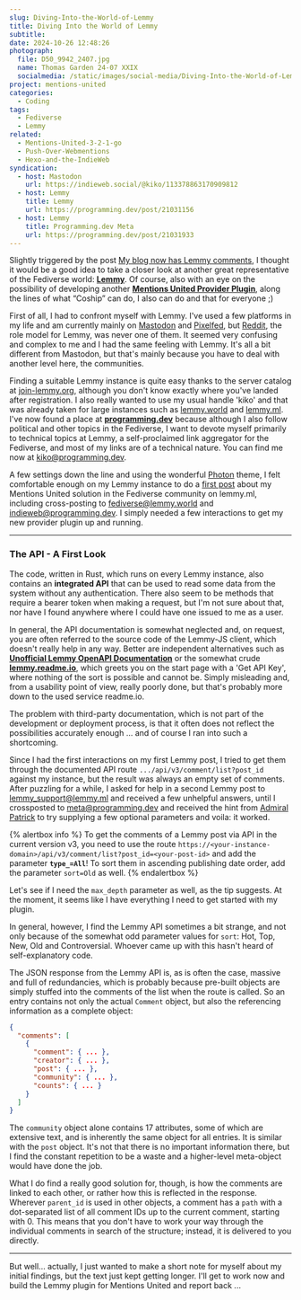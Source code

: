 ```yaml
---
slug: Diving-Into-the-World-of-Lemmy
title: Diving Into the World of Lemmy
subtitle:
date: 2024-10-26 12:48:26
photograph:
  file: D50_9942_2407.jpg
  name: Thomas Garden 24-07 XXIX
  socialmedia: /static/images/social-media/Diving-Into-the-World-of-Lemmy.png
project: mentions-united
categories:
  - Coding
tags:
  - Fediverse
  - Lemmy
related:
  - Mentions-United-3-2-1-go
  - Push-Over-Webmentions
  - Hexo-and-the-IndieWeb
syndication:
  - host: Mastodon
    url: https://indieweb.social/@kiko/113378863170909812
  - host: Lemmy
    title: Lemmy
    url: https://programming.dev/post/21031156
  - host: Lemmy
    title: Programming.dev Meta
    url: https://programming.dev/post/21031933
---
```


Slightly triggered by the post [My blog now has Lemmy comments](https://blog.coship.fyi/blog/lemmy-comments/), I thought it would be a good idea to take a closer look at another great representative of the Fediverse world: [**Lemmy**](https://en.wikipedia.org/wiki/Lemmy_(social_network)). Of course, also with an eye on the possibility of developing another [**Mentions United Provider Plugin**](https://github.com/kristofzerbe/Mentions-United?tab=readme-ov-file#provider-plugins), along the lines of what “Coship” can do, I also can do and that for everyone ;)

<!-- more -->

First of all, I had to confront myself with Lemmy. I've used a few platforms in my life and am currently mainly on [Mastodon](https://indieweb.social) and [Pixelfed](https://pixelfed.social), but [Reddit](https://en.wikipedia.org/wiki/Reddit), the role model for Lemmy, was never one of them. It seemed very confusing and complex to me and I had the same feeling with Lemmy. It's all a bit different from Mastodon, but that's mainly because you have to deal with another level here, the communities.

Finding a suitable Lemmy instance is quite easy thanks to the server catalog at [join-lemmy.org](https://join-lemmy.org/instances), although you don't know exactly where you've landed after registration. I also really wanted to use my usual handle 'kiko' and that was already taken for large instances such as [lemmy.world](https://lemmy.world) and [lemmy.ml](https://lemmy.ml). I've now found a place at [**programming.dev**](https://programming.dev) because although I also follow political and other topics in the Fediverse, I want to devote myself primarily to technical topics at Lemmy, a self-proclaimed link aggregator for the Fediverse, and most of my links are of a technical nature. You can find me now at [kiko@programming.dev](https://programming.dev/u/kiko).

A few settings down the line and using the wonderful [Photon](https://github.com/Xyphyn/photon) theme, I felt comfortable enough on my Lemmy instance to do a [first post](https://programming.dev/post/20878811) about my Mentions United solution in the Fediverse community on lemmy.ml, including cross-posting to [fediverse@lemmy.world](https://programming.dev/post/20880252) and [indieweb@programming.dev](https://programming.dev/post/20881358). I simply needed a few interactions to get my new provider plugin up and running.

---

### The API - A First Look

The code, written in Rust, which runs on every Lemmy instance, also contains an **integrated API** that can be used to read some data from the system without any authentication. There also seem to be methods that require a bearer token when making a request, but I'm not sure about that, nor have I found anywhere where I could have one issued to me as a user.

In general, the API documentation is somewhat neglected and, on request, you are often referred to the source code of the Lemmy-JS client, which doesn't really help in any way. Better are independent alternatives such as [**Unofficial Lemmy OpenAPI Documentation**](https://mv-gh.github.io/lemmy_openapi_spec/) or the somewhat crude [**lemmy.readme.io**](https://lemmy.readme.io/), which greets you on the start page with a 'Get API Key', where nothing of the sort is possible and cannot be. Simply misleading and, from a usability point of view, really poorly done, but that's probably more down to the used service readme.io.

The problem with third-party documentation, which is not part of the development or deployment process, is that it often does not reflect the possibilities accurately enough ... and of course I ran into such a shortcoming.

Since I had the first interactions on my first Lemmy post, I tried to get them through the documented API route ``.../api/v3/comment/list?post_id`` against my instance, but the result was always an empty set of comments. After puzzling for a while, I asked for help in a second Lemmy post to [lemmy_support@lemmy.ml](https://p.programming.dev/post/programming.dev/2095422) and received a few unhelpful answers, until I crossposted to [meta@programming.dev](https://programming.dev/post/20968051) and received the hint from [Admiral Patrick](https://dubvee.org/u/ptz) to try supplying a few optional parameters and voila: it worked.

{% alertbox info %}
To get the comments of a Lemmy post via API in the current version v3, you need to use the route ``https://<your-instance-domain>/api/v3/comment/list?post_id=<your-post-id>`` and add the parameter **``type_=All``**! To sort them in ascending publishing date order, add the parameter ``sort=Old`` as well.
{% endalertbox %}

Let's see if I need the ``max_depth`` parameter as well, as the tip suggests. At the moment, it seems like I have everything I need to get started with my plugin.

In general, however, I find the Lemmy API sometimes a bit strange, and not only because of the somewhat odd parameter values for ``sort``: Hot, Top, New, Old and Controversial. Whoever came up with this hasn't heard of self-explanatory code.

The JSON response from the Lemmy API is, as is often the case, massive and full of redundancies, which is probably because pre-built objects are simply stuffed into the comments of the list when the route is called. So an entry contains not only the actual ``Comment`` object, but also the referencing information as a complete object:

```json
{ 
  "comments": [
    {
      "comment": { ... },
      "creator": { ... },
      "post": { ... },
      "community": { ... },
      "counts": { ... }
    }
  ]
}
```

The ``community`` object alone contains 17 attributes, some of which are extensive text, and is inherently the same object for all entries. It is similar with the ``post`` object. It's not that there is no important information there, but I find the constant repetition to be a waste and a higher-level meta-object would have done the job.

What I do find a really good solution for, though, is how the comments are linked to each other, or rather how this is reflected in the response. Wherever ``parent_id`` is used in other objects, a comment has a ``path`` with a dot-separated list of all comment IDs up to the current comment, starting with 0. This means that you don't have to work your way through the individual comments in search of the structure; instead, it is delivered to you directly.

---

But well... actually, I just wanted to make a short note for myself about my initial findings, but the text just kept getting longer. I'll get to work now and build the Lemmy plugin for Mentions United and report back ...